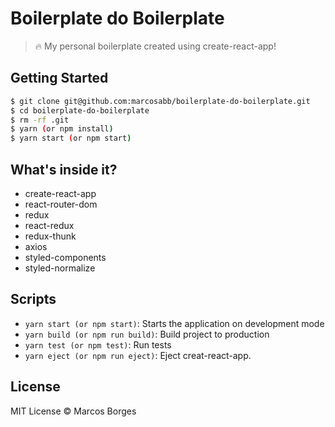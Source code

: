 # Boilerplate do Boilerplate

> :fire: My personal boilerplate created using create-react-app!

## Getting Started

```sh
$ git clone git@github.com:marcosabb/boilerplate-do-boilerplate.git
$ cd boilerplate-do-boilerplate
$ rm -rf .git
$ yarn (or npm install) 
$ yarn start (or npm start)
```

## What's inside it?

- create-react-app
- react-router-dom
- redux
- react-redux
- redux-thunk
- axios
- styled-components
- styled-normalize

## Scripts

- `yarn start (or npm start)`: Starts the application on development mode
- `yarn build (or npm run build)`: Build project to production
- `yarn test (or npm test)`: Run tests
- `yarn eject (or npm run eject)`: Eject creat-react-app.

## License

MIT License © Marcos Borges

